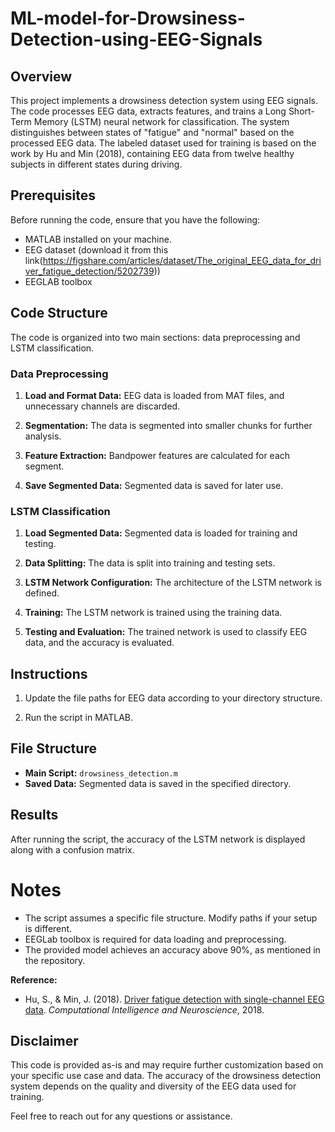 # ML-model-for-Drowsiness-Detection-using-EEG-Signals


## Overview

This project implements a drowsiness detection system using EEG signals. The code processes EEG data, extracts features, and trains a Long Short-Term Memory (LSTM) neural network for classification. The system distinguishes between states of "fatigue" and "normal" based on the processed EEG data. The labeled dataset used for training is based on the work by Hu and Min (2018), containing EEG data from twelve healthy subjects in different states during driving.

## Prerequisites

Before running the code, ensure that you have the following:

- MATLAB installed on your machine.
- EEG dataset (download it from this link(https://figshare.com/articles/dataset/The_original_EEG_data_for_driver_fatigue_detection/5202739))
- EEGLAB toolbox

## Code Structure

The code is organized into two main sections: data preprocessing and LSTM classification.

### Data Preprocessing

1. **Load and Format Data:** EEG data is loaded from MAT files, and unnecessary channels are discarded.

2. **Segmentation:** The data is segmented into smaller chunks for further analysis.

3. **Feature Extraction:** Bandpower features are calculated for each segment.

4. **Save Segmented Data:** Segmented data is saved for later use.

### LSTM Classification

1. **Load Segmented Data:** Segmented data is loaded for training and testing.

2. **Data Splitting:** The data is split into training and testing sets.

3. **LSTM Network Configuration:** The architecture of the LSTM network is defined.

4. **Training:** The LSTM network is trained using the training data.

5. **Testing and Evaluation:** The trained network is used to classify EEG data, and the accuracy is evaluated.

## Instructions

1. Update the file paths for EEG data according to your directory structure.

2. Run the script in MATLAB.

## File Structure

- **Main Script:** `drowsiness_detection.m`
- **Saved Data:** Segmented data is saved in the specified directory.

## Results

After running the script, the accuracy of the LSTM network is displayed along with a confusion matrix.

# Notes
- The script assumes a specific file structure. Modify paths if your setup is different.
- EEGLab toolbox is required for data loading and preprocessing.
- The provided model achieves an accuracy above 90%, as mentioned in the repository.


**Reference:**
- Hu, S., & Min, J. (2018). [Driver fatigue detection with single-channel EEG data](https://www.ncbi.nlm.nih.gov/pmc/articles/PMC6198113/). *Computational Intelligence and Neuroscience*, 2018.


## Disclaimer

This code is provided as-is and may require further customization based on your specific use case and data. The accuracy of the drowsiness detection system depends on the quality and diversity of the EEG data used for training.

Feel free to reach out for any questions or assistance.

